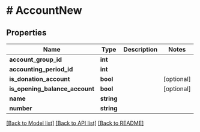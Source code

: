 # # AccountNew

## Properties

Name | Type | Description | Notes
------------ | ------------- | ------------- | -------------
**account_group_id** | **int** |  |
**accounting_period_id** | **int** |  |
**is_donation_account** | **bool** |  | [optional]
**is_opening_balance_account** | **bool** |  | [optional]
**name** | **string** |  |
**number** | **string** |  |

[[Back to Model list]](../../README.md#models) [[Back to API list]](../../README.md#endpoints) [[Back to README]](../../README.md)
